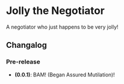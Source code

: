 # Jolly the Negotiator

A negotiator who just happens to be very jolly!

## Changalog

### Pre-release

* **(0.0.1)**: BAM! (Began Assured Mutilation)!
